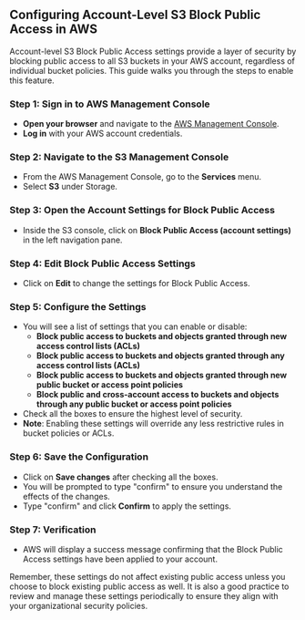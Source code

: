 ## Configuring Account-Level S3 Block Public Access in AWS

Account-level S3 Block Public Access settings provide a layer of security by blocking public access to all S3 buckets in your AWS account, regardless of individual bucket policies. This guide walks you through the steps to enable this feature.

### Step 1: Sign in to AWS Management Console
- **Open your browser** and navigate to the [AWS Management Console](https://aws.amazon.com/console/).
- **Log in** with your AWS account credentials.

### Step 2: Navigate to the S3 Management Console
- From the AWS Management Console, go to the **Services** menu.
- Select **S3** under Storage.

### Step 3: Open the Account Settings for Block Public Access
- Inside the S3 console, click on **Block Public Access (account settings)** in the left navigation pane.

### Step 4: Edit Block Public Access Settings
- Click on **Edit** to change the settings for Block Public Access.

### Step 5: Configure the Settings
- You will see a list of settings that you can enable or disable:
  - **Block public access to buckets and objects granted through new access control lists (ACLs)**
  - **Block public access to buckets and objects granted through any access control lists (ACLs)**
  - **Block public access to buckets and objects granted through new public bucket or access point policies**
  - **Block public and cross-account access to buckets and objects through any public bucket or access point policies**
- Check all the boxes to ensure the highest level of security.
- **Note**: Enabling these settings will override any less restrictive rules in bucket policies or ACLs.

### Step 6: Save the Configuration
- Click on **Save changes** after checking all the boxes.
- You will be prompted to type "confirm" to ensure you understand the effects of the changes.
- Type "confirm" and click **Confirm** to apply the settings.

### Step 7: Verification
- AWS will display a success message confirming that the Block Public Access settings have been applied to your account.

Remember, these settings do not affect existing public access unless you choose to block existing public access as well. It is also a good practice to review and manage these settings periodically to ensure they align with your organizational security policies.

